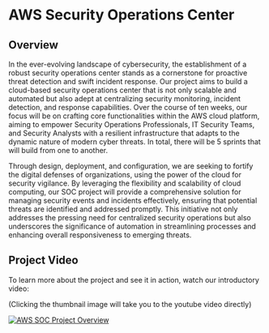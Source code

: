 # AWS Security Operations Center

## Overview

In the ever-evolving landscape of cybersecurity, the establishment of a robust security operations center stands as a cornerstone for proactive threat detection and swift incident response. Our project aims to build a cloud-based security operations center that is not only scalable and automated but also adept at centralizing security monitoring, incident detection, and response capabilities. Over the course of ten weeks, our focus will be on crafting core functionalities within the AWS cloud platform, aiming to empower Security Operations Professionals, IT Security Teams, and Security Analysts with a resilient infrastructure that adapts to the dynamic nature of modern cyber threats. In total, there will be 5 sprints that will build from one to another.

Through design, deployment, and configuration, we are seeking to fortify the digital defenses of organizations, using the power of the cloud for security vigilance. By leveraging the flexibility and scalability of cloud computing, our SOC project will provide a comprehensive solution for managing security events and incidents effectively, ensuring that potential threats are identified and addressed promptly. This initiative not only addresses the pressing need for centralized security operations but also underscores the significance of automation in streamlining processes and enhancing overall responsiveness to emerging threats.

## Project Video

To learn more about the project and see it in action, watch our introductory video: 

(Clicking the thumbnail image will take you to the youtube video directly)

[![AWS SOC Project Overview](https://img.youtube.com/vi/Q9iro4MYrv8/0.jpg)](https://youtu.be/Q9iro4MYrv8)
